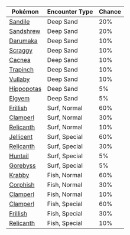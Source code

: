 | Pokémon | Encounter Type | Chance |
| --- | --- | --- |
| [Sandile](../pokemon/sandile.md/) | Deep Sand | 20% |
| [Sandshrew](../pokemon/sandshrew.md/) | Deep Sand | 20% |
| [Darumaka](../pokemon/darumaka.md/) | Deep Sand | 10% |
| [Scraggy](../pokemon/scraggy.md/) | Deep Sand | 10% |
| [Cacnea](../pokemon/cacnea.md/) | Deep Sand | 10% |
| [Trapinch](../pokemon/trapinch.md/) | Deep Sand | 10% |
| [Vullaby](../pokemon/vullaby.md/) | Deep Sand | 10% |
| [Hippopotas](../pokemon/hippopotas.md/) | Deep Sand | 5% |
| [Elgyem](../pokemon/elgyem.md/) | Deep Sand | 5% |
| [Frillish](../pokemon/frillish.md/) | Surf, Normal | 60% |
| [Clamperl](../pokemon/clamperl.md/) | Surf, Normal | 30% |
| [Relicanth](../pokemon/relicanth.md/) | Surf, Normal | 10% |
| [Jellicent](../pokemon/jellicent.md/) | Surf, Special | 60% |
| [Relicanth](../pokemon/relicanth.md/) | Surf, Special | 30% |
| [Huntail](../pokemon/huntail.md/) | Surf, Special | 5% |
| [Gorebyss](../pokemon/gorebyss.md/) | Surf, Special | 5% |
| [Krabby](../pokemon/krabby.md/) | Fish, Normal | 60% |
| [Corphish](../pokemon/corphish.md/) | Fish, Normal | 30% |
| [Clamperl](../pokemon/clamperl.md/) | Fish, Normal | 10% |
| [Clamperl](../pokemon/clamperl.md/) | Fish, Special | 60% |
| [Frillish](../pokemon/frillish.md/) | Fish, Special | 30% |
| [Relicanth](../pokemon/relicanth.md/) | Fish, Special | 10% |
